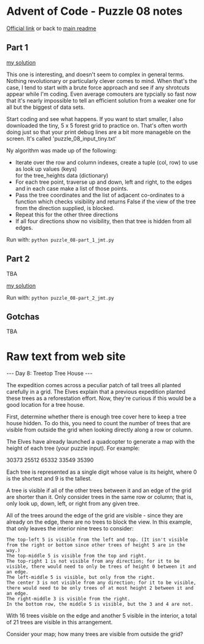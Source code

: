# Advent of Code - Puzzle 08 notes

[Official link](https://adventofcode.com/2022/day/8) or back to [main readme](../readme.md)

## Part 1

[my solution](puzzle_08-part_1_jmt.py)

This one is interesting, and doesn't seem to complex in general terms.  Nothing revolutionary or 
particularly clever comes to mind.  When that's the case, I tend to start with a brute force 
approach and see if any shrotcuts appear while I'm coding.  Even average comouters are typcially 
so fast now that it's nearly impossible to tell an efficient solution from a weaker one for all but 
the biggest of data sets.

Start coding and see what happens.  If you want to start smaller, I also downloaded the tiny, 5 x 5 
forest grid to practice on.  That's often worth doing just so that your print debug lines are a bit 
more manageble on the screen.  It's called 'puzzle_08_input_tiny.txt'

Ny algorithm was made up of the following:
- Iterate over the row and column indexes, create a tuple (col, row) to use as look up values (keys)  
for the tree_heights data (dictionary)
- For each tree point, traverse up and down, left and right, to the edges and in each case make a list of 
those points.
- Pass the tree coordinates and the list of adjacent co-ordinates to a function which checks visibility and
returns False if the view of the tree from the direction supplied, is blocked.
- Repeat this for the other three directions
- If all four directions show no visibility, then that tree is hidden from all edges.

Run with:
```python puzzle_08-part_1_jmt.py```

## Part 2

TBA

[my solution](puzzle_08-part_2_jmt.py)

Run with:
```python puzzle_08-part_2_jmt.py```

## Gotchas

TBA

# Raw text from web site

--- Day 8: Treetop Tree House ---

The expedition comes across a peculiar patch of tall trees all planted carefully in a grid. The Elves explain that a previous expedition planted these trees as a reforestation effort. Now, they're curious if this would be a good location for a tree house.

First, determine whether there is enough tree cover here to keep a tree house hidden. To do this, you need to count the number of trees that are visible from outside the grid when looking directly along a row or column.

The Elves have already launched a quadcopter to generate a map with the height of each tree (your puzzle input). For example:

30373
25512
65332
33549
35390

Each tree is represented as a single digit whose value is its height, where 0 is the shortest and 9 is the tallest.

A tree is visible if all of the other trees between it and an edge of the grid are shorter than it. Only consider trees in the same row or column; that is, only look up, down, left, or right from any given tree.

All of the trees around the edge of the grid are visible - since they are already on the edge, there are no trees to block the view. In this example, that only leaves the interior nine trees to consider:

    The top-left 5 is visible from the left and top. (It isn't visible from the right or bottom since other trees of height 5 are in the way.)
    The top-middle 5 is visible from the top and right.
    The top-right 1 is not visible from any direction; for it to be visible, there would need to only be trees of height 0 between it and an edge.
    The left-middle 5 is visible, but only from the right.
    The center 3 is not visible from any direction; for it to be visible, there would need to be only trees of at most height 2 between it and an edge.
    The right-middle 3 is visible from the right.
    In the bottom row, the middle 5 is visible, but the 3 and 4 are not.

With 16 trees visible on the edge and another 5 visible in the interior, a total of 21 trees are visible in this arrangement.

Consider your map; how many trees are visible from outside the grid?

